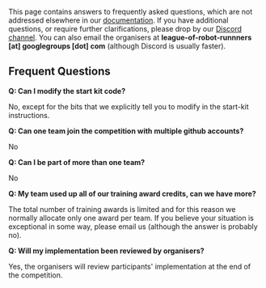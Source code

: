 This page contains answers to frequently asked questions, which are not addressed elsewhere in our [documentation](http://leagueofrobotrunners.org/resources). If you have additional questions, or require further clarifications, please drop by our [Discord channel](https://discord.gg/CEYT4g4raR). You can also email the organisers at **league-of-robot-runnners [at] googlegroups [dot] com** (although Discord is usually faster).

## Frequent Questions

**Q: Can I modify the start kit code?**

No, except for the bits that we explicitly tell you to modify in the start-kit instructions.

**Q: Can one team join the competition with multiple github accounts?**

No

**Q: Can I be part of more than one team?**

No

**Q: My team used up all of our training award credits, can we have more?**

The total number of training awards is limited and for this reason we normally allocate only one award per team. If you believe your situation is exceptional in some way, please email us (although the answer is probably no). 

**Q: Will my implementation been reviewed by organisers?**

Yes, the organisers will review participants' implementation at the end of the competition.

